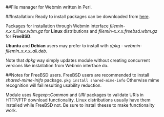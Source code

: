 ##File manager for Webmin written in Perl.

##Installation:
Ready to install packages can be downloaded from [here](https://github.com/Real-Gecko/filemin/tree/master/distrib).

Packages for installation through Webmin interface _filemin-x.x.x.linux.wbm.gz_ for **Linux** distributions and _filemin-x.x.x.freebsd.wbm.gz_ for **FreeBSD**.

**Ubuntu** and **Debian** users may prefer to install with _dpkg_ - _webmin-filemin_x.x.x_all.deb_.

Note that _dpkg_ way simply updates module without creating concurrent versions like installation from Webmin interface do.

##Notes for FreeBSD users.
FreeBSD users are recommended to install _shared-mime-inifo_ package.
`pkg install shared-mime-info`
Otherwise mime recognition will fail resulting usability reduction.

Module uses _Regexp::Common_ and _URI_ packages to validate URIs in HTTP/FTP download functionality.
Linux distributions usually have them installed while FreeBSD not.
Be sure to install theese to make functionality work.
